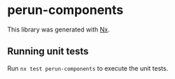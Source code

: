 # perun-components

This library was generated with [Nx](https://nx.dev).

## Running unit tests

Run `nx test perun-components` to execute the unit tests.
